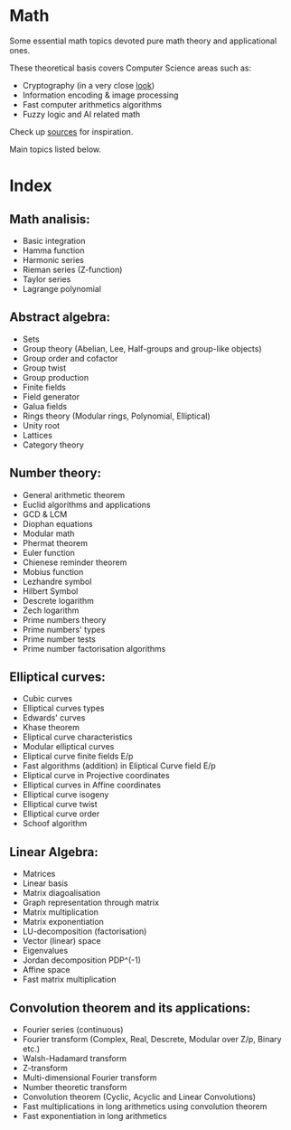 # Math

Some essential math topics devoted pure math theory and applicational ones.

These theoretical basis covers Computer Science areas such as:
* Cryptography (in a very close [look](https://github.com/mstrielnikov/Cryptography#cryptography))
* Information encoding & image processing
* Fast computer arithmetics algorithms
* Fuzzy logic and AI related math

Check up [sources](https://github.com/mstrielnikov/Math/blob/main/resources.md#resources) for inspiration.

Main topics listed below.

# Index 

## Math analisis:
* Basic integration
* Hamma function
* Harmonic series
* Rieman series (Z-function)
* Taylor series
* Lagrange polynomial

## Abstract algebra:
* Sets
* Group theory (Abelian, Lee, Half-groups and group-like objects)
* Group order and cofactor
* Group twist
* Group production
* Finite fields
* Field generator
* Galua fields
* Rings theory (Modular rings, Polynomial, Elliptical)
* Unity root
* Lattices
* Category theory

## Number theory:
* General arithmetic theorem
* Euclid algorithms and applications
* GCD & LCM
* Diophan equations
* Modular math
* Phermat theorem
* Euler function
* Chienese reminder theorem
* Mobius function
* Lezhandre symbol
* Hilbert Symbol
* Descrete logarithm
* Zech logarithm
* Prime numbers theory
* Prime numbers' types
* Prime number tests
* Prime number factorisation algorithms

## Elliptical curves:
* Cubic curves
* Elliptical curves types
* Edwards' curves
* Khase theorem
* Eliptical curve characteristics
* Modular elliptical curves
* Eliptical curve finite fields E/p
* Fast algorithms (addition) in Eliptical Curve field E/p 
* Eliptical curve in Projective coordinates
* Elliptical curves in Affine coordinates
* Elliptical curve isogeny
* Elliptical curve twist
* Elliptical curve order
* Schoof algorithm

## Linear Algebra:
* Matrices
* Linear basis
* Matrix diagoalisation
* Graph representation through matrix
* Matrix multiplication
* Matrix exponentiation
* LU-decomposition (factorisation)
* Vector (linear) space
* Eigenvalues
* Jordan decomposition PDP^(-1)
* Affine space
* Fast matrix multiplication

## Convolution theorem and its applications:
* Fourier series (continuous)
* Fourier transform (Complex, Real, Descrete, Modular over Z/p, Binary etc.)
* Walsh-Hadamard transform
* Z-transform
* Multi-dimensional Fourier transform
* Number theoretic transform
* Convolution theorem (Cyclic, Acyclic and Linear Convolutions)
* Fast multiplications in long arithmetics using convolution theorem
* Fast exponentiation in long arithmetics
